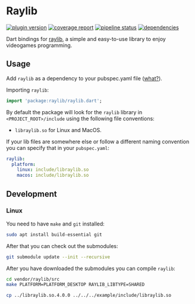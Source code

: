 # Raylib
[![plugin version](https://img.shields.io/pub/v/raylib?label=pub)](https://pub.dev/packages/raylib)
[![coverage report](https://gitlab.com/wolfenrain/dart-raylib/badges/main/coverage.svg)](https://gitlab.com/wolfenrain/dart-raylib/-/commits/main)
[![pipeline status](https://gitlab.com/wolfenrain/dart-raylib/badges/main/pipeline.svg)](https://gitlab.com/wolfenrain/dart-raylib/-/commits/main)
[![dependencies](https://img.shields.io/librariesio/release/pub/raylib?label=dependencies)](https://gitlab.com/wolfenrain/dart-raylib/-/blob/main/pubspec.yaml)



Dart bindings for [raylib](https://raylib.com), a simple and easy-to-use library to enjoy videogames programming.

## Usage

Add `raylib` as a dependency to your pubspec.yaml file ([what?](https://flutter.io/using-packages/)).

Importing `raylib`:

```dart
import 'package:raylib/raylib.dart';
```

By default the package will look for the `raylib` library in `<PROJECT_ROOT>/include` using the following file conventions:
- `libraylib.so` for Linux and MacOS.

If your lib files are somewhere else or follow a different naming convention you can specify that in your `pubspec.yaml`:

```yaml
raylib:
  platform: 
    linux: include/libraylib.so
    macos: include/libraylib.so
```

## Development

### Linux

You need to have `make` and `git` installed: 

```sh
sudo apt install build-essential git
```

After that you can check out the submodules:

```sh
git submodule update --init --recursive
```

After you have downloaded the submodules you can compile `raylib`:

```sh
cd vendor/raylib/src
make PLATFORM=PLATFORM_DESKTOP RAYLIB_LIBTYPE=SHARED
```

```sh
cp ../libraylib.so.4.0.0 ../../../example/include/libraylib.so
```
